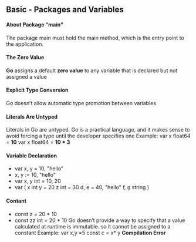 ## Basic - Packages and Variables

#### About Package "main"
The package main must hold the main method, which is the entry point to the application.

#### The Zero Value
**Go** assigns a default **zero value** to any variable that is declared but not assigned a value

#### Explicit Type Conversion
Go doesn’t allow automatic type promotion between variables

#### Literals Are Untyped
 Literals in Go are untyped. Go is a practical language, and it makes sense to avoid forcing a type until the developer specifies one
 Example: var x float64 = **10**
 var x float64 = **10 * 3**
 
#### Variable Declaration
*   var x, y = 10, "hello" 
*   x, y := 10, "hello"
*   var x, y int = 10, 20
*   var (
    x    int
    y        = 20
    z    int = 30
    d, e     = 40, "hello"
    f, g string
)

#### Contant
*   const z = 20 * 10
*   const zz int = 20 * 10
Go doesn’t provide a way to specify that a value calculated at runtime is immutable. so it cannot be assigned to a constant 
Example: var x,y =5
const c = x* y **Compilation Error**

